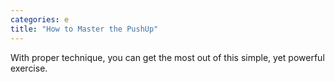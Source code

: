 ```yaml
---
categories: e
title: "How to Master the PushUp"
---
```

With proper technique, you can get the most out of this simple, yet powerful exercise.